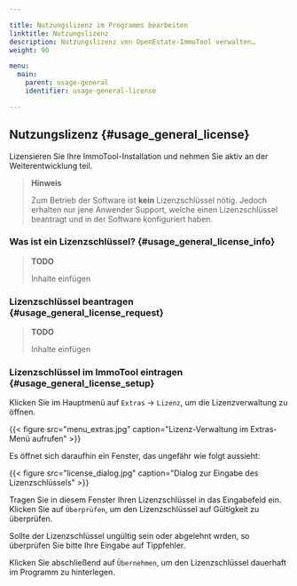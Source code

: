 ```yaml
---

title: Nutzungslizenz im Programms bearbeiten
linktitle: Nutzungslizenz
description: Nutzungslizenz von OpenEstate-ImmoTool verwalten…
weight: 90

menu:
  main:
    parent: usage-general
    identifier: usage-general-license

---
```


## Nutzungslizenz {#usage_general_license}

Lizensieren Sie Ihre ImmoTool-Installation und nehmen Sie aktiv an der Weiterentwicklung teil.

> **Hinweis**
>
> Zum Betrieb der Software ist **kein** Lizenzschlüssel nötig. Jedoch erhalten nur jene Anwender Support, welche einen Lizenzschlüssel beantragt und in der Software konfiguriert haben.


### Was ist ein Lizenzschlüssel? {#usage_general_license_info}

> **TODO**
>
> Inhalte einfügen


### Lizenzschlüssel beantragen {#usage_general_license_request}

> **TODO**
>
> Inhalte einfügen


### Lizenzschlüssel im ImmoTool eintragen {#usage_general_license_setup}

Klicken Sie im Hauptmenü auf `Extras` → `Lizenz`, um die Lizenzverwaltung zu öffnen.

{{< figure src="menu_extras.jpg" caption="Lizenz-Verwaltung im Extras-Menü aufrufen" >}}

Es öffnet sich daraufhin ein Fenster, das ungefähr wie folgt aussieht:

{{< figure src="license_dialog.jpg" caption="Dialog zur Eingabe des Lizenzschlüssels" >}}

Tragen Sie in diesem Fenster Ihren Lizenzschlüssel in das Eingabefeld ein. Klicken Sie auf `Überprüfen`, um den Lizenzschlüssel auf Gültigkeit zu überprüfen.

Sollte der Lizenzschlüssel ungültig sein oder abgelehnt wrden, so überprüfen Sie bitte Ihre Eingabe auf Tippfehler.

Klicken Sie abschließend auf `Übernehmen`, um den Lizenzschlüssel dauerhaft im Programm zu hinterlegen.
